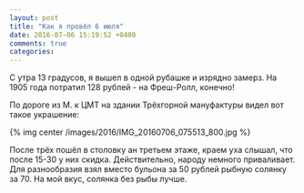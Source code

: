 ```yaml
---
layout: post
title: "Как я провёл 6 июля"
date: 2016-07-06 15:19:52 +0400
comments: true
categories: 
---
```

С утра 13 градусов, я вышел в одной рубашке и изрядно замерз. На 1905 года потратил 128 рублей - на Фреш-Ролл, конечно!

По дороге из М. к ЦМТ на здании Трёхгорной мануфактуры видел вот такое украшение:

{% img center /images/2016/IMG_20160706_075513_800.jpg %}



После трёх пошёл в столовку ан третьем этаже, краем уха слышал, что после 15-30 у них скидка. Действительно, народу немного приваливает. Для разнообразия взял вместо бульона за 50 рублей рыбную солянку за 70. На мой вкус, солянка без рыбы лучше.
